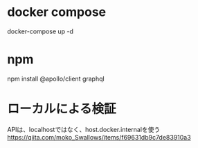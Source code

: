 # docker compose
docker-compose up -d

# npm
npm install @apollo/client graphql

# ローカルによる検証
APIは、localhostではなく、host.docker.internalを使う
https://qiita.com/moko_Swallows/items/f69631db9c7de83910a3

